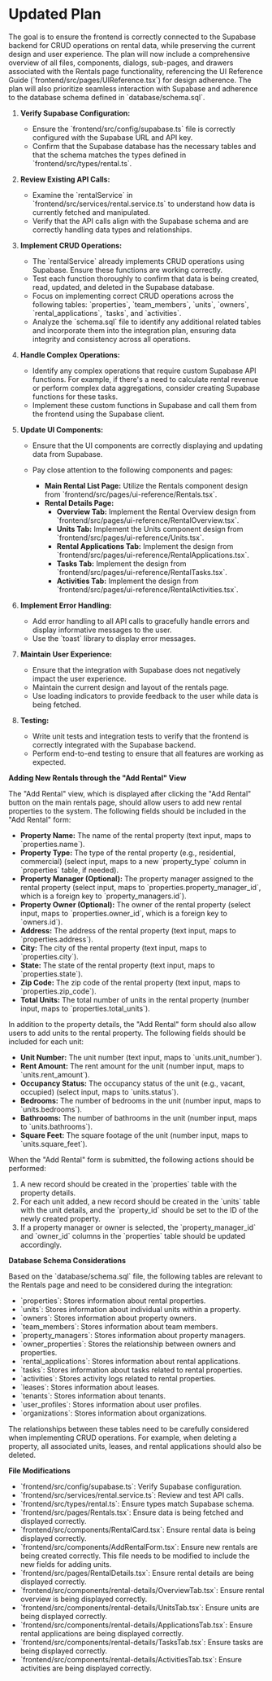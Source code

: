 # Updated Plan

The goal is to ensure the frontend is correctly connected to the Supabase backend for CRUD operations on rental data, while preserving the current design and user experience. The plan will now include a comprehensive overview of all files, components, dialogs, sub-pages, and drawers associated with the Rentals page functionality, referencing the UI Reference Guide (\`frontend/src/pages/UIReference.tsx\`) for design adherence. The plan will also prioritize seamless interaction with Supabase and adherence to the database schema defined in \`database/schema.sql\`.

1.  **Verify Supabase Configuration:**
    *   Ensure the \`frontend/src/config/supabase.ts\` file is correctly configured with the Supabase URL and API key.
    *   Confirm that the Supabase database has the necessary tables and that the schema matches the types defined in \`frontend/src/types/rental.ts\`.

2.  **Review Existing API Calls:**
    *   Examine the \`rentalService\` in \`frontend/src/services/rental.service.ts\` to understand how data is currently fetched and manipulated.
    *   Verify that the API calls align with the Supabase schema and are correctly handling data types and relationships.

3.  **Implement CRUD Operations:**
    *   The \`rentalService\` already implements CRUD operations using Supabase. Ensure these functions are working correctly.
    *   Test each function thoroughly to confirm that data is being created, read, updated, and deleted in the Supabase database.
    *   Focus on implementing correct CRUD operations across the following tables: \`properties\`, \`team_members\`, \`units\`, \`owners\`, \`rental_applications\`, \`tasks\`, and \`activities\`.
    *   Analyze the \`schema.sql\` file to identify any additional related tables and incorporate them into the integration plan, ensuring data integrity and consistency across all operations.

4.  **Handle Complex Operations:**
    *   Identify any complex operations that require custom Supabase API functions. For example, if there's a need to calculate rental revenue or perform complex data aggregations, consider creating Supabase functions for these tasks.
    *   Implement these custom functions in Supabase and call them from the frontend using the Supabase client.

5.  **Update UI Components:**
    *   Ensure that the UI components are correctly displaying and updating data from Supabase.
    *   Pay close attention to the following components and pages:

        *   **Main Rental List Page:** Utilize the Rentals component design from \`frontend/src/pages/ui-reference/Rentals.tsx\`.
        *   **Rental Details Page:**
            *   **Overview Tab:** Implement the Rental Overview design from \`frontend/src/pages/ui-reference/RentalOverview.tsx\`.
            *   **Units Tab:** Implement the Units component design from \`frontend/src/pages/ui-reference/Units.tsx\`.
            *   **Rental Applications Tab:** Implement the design from \`frontend/src/pages/ui-reference/RentalApplications.tsx\`.
            *   **Tasks Tab:** Implement the design from \`frontend/src/pages/ui-reference/RentalTasks.tsx\`.
            *   **Activities Tab:** Implement the design from \`frontend/src/pages/ui-reference/RentalActivities.tsx\`.

6.  **Implement Error Handling:**
    *   Add error handling to all API calls to gracefully handle errors and display informative messages to the user.
    *   Use the \`toast\` library to display error messages.

7.  **Maintain User Experience:**
    *   Ensure that the integration with Supabase does not negatively impact the user experience.
    *   Maintain the current design and layout of the rentals page.
    *   Use loading indicators to provide feedback to the user while data is being fetched.

8.  **Testing:**
    *   Write unit tests and integration tests to verify that the frontend is correctly integrated with the Supabase backend.
    *   Perform end-to-end testing to ensure that all features are working as expected.

**Adding New Rentals through the "Add Rental" View**

The "Add Rental" view, which is displayed after clicking the "Add Rental" button on the main rentals page, should allow users to add new rental properties to the system. The following fields should be included in the "Add Rental" form:

*   **Property Name:** The name of the rental property (text input, maps to \`properties.name\`).
*   **Property Type:** The type of the rental property (e.g., residential, commercial) (select input, maps to a new \`property_type\` column in \`properties\` table, if needed).
*   **Property Manager (Optional):** The property manager assigned to the rental property (select input, maps to \`properties.property_manager_id\`, which is a foreign key to \`property_managers.id\`).
*   **Property Owner (Optional):** The owner of the rental property (select input, maps to \`properties.owner_id\`, which is a foreign key to \`owners.id\`).
*   **Address:** The address of the rental property (text input, maps to \`properties.address\`).
*   **City:** The city of the rental property (text input, maps to \`properties.city\`).
*   **State:** The state of the rental property (text input, maps to \`properties.state\`).
*   **Zip Code:** The zip code of the rental property (text input, maps to \`properties.zip_code\`).
*   **Total Units:** The total number of units in the rental property (number input, maps to \`properties.total_units\`).

In addition to the property details, the "Add Rental" form should also allow users to add units to the rental property. The following fields should be included for each unit:

*   **Unit Number:** The unit number (text input, maps to \`units.unit_number\`).
*   **Rent Amount:** The rent amount for the unit (number input, maps to \`units.rent_amount\`).
*   **Occupancy Status:** The occupancy status of the unit (e.g., vacant, occupied) (select input, maps to \`units.status\`).
*   **Bedrooms:** The number of bedrooms in the unit (number input, maps to \`units.bedrooms\`).
*   **Bathrooms:** The number of bathrooms in the unit (number input, maps to \`units.bathrooms\`).
*   **Square Feet:** The square footage of the unit (number input, maps to \`units.square_feet\`).

When the "Add Rental" form is submitted, the following actions should be performed:

1.  A new record should be created in the \`properties\` table with the property details.
2.  For each unit added, a new record should be created in the \`units\` table with the unit details, and the \`property_id\` should be set to the ID of the newly created property.
3.  If a property manager or owner is selected, the \`property_manager_id\` and \`owner_id\` columns in the \`properties\` table should be updated accordingly.

**Database Schema Considerations**

Based on the \`database/schema.sql\` file, the following tables are relevant to the Rentals page and need to be considered during the integration:

*   \`properties\`: Stores information about rental properties.
*   \`units\`: Stores information about individual units within a property.
*   \`owners\`: Stores information about property owners.
*   \`team_members\`: Stores information about team members.
*   \`property_managers\`: Stores information about property managers.
*   \`owner_properties\`: Stores the relationship between owners and properties.
*   \`rental_applications\`: Stores information about rental applications.
*   \`tasks\`: Stores information about tasks related to rental properties.
*   \`activities\`: Stores activity logs related to rental properties.
*   \`leases\`: Stores information about leases.
*   \`tenants\`: Stores information about tenants.
*   \`user_profiles\`: Stores information about user profiles.
*   \`organizations\`: Stores information about organizations.

The relationships between these tables need to be carefully considered when implementing CRUD operations. For example, when deleting a property, all associated units, leases, and rental applications should also be deleted.

**File Modifications**

*   \`frontend/src/config/supabase.ts\`: Verify Supabase configuration.
*   \`frontend/src/services/rental.service.ts\`: Review and test API calls.
*   \`frontend/src/types/rental.ts\`: Ensure types match Supabase schema.
*   \`frontend/src/pages/Rentals.tsx\`: Ensure data is being fetched and displayed correctly.
*   \`frontend/src/components/RentalCard.tsx\`: Ensure rental data is being displayed correctly.
*   \`frontend/src/components/AddRentalForm.tsx\`: Ensure new rentals are being created correctly. This file needs to be modified to include the new fields for adding units.
*   \`frontend/src/pages/RentalDetails.tsx\`: Ensure rental details are being displayed correctly.
*   \`frontend/src/components/rental-details/OverviewTab.tsx\`: Ensure rental overview is being displayed correctly.
*   \`frontend/src/components/rental-details/UnitsTab.tsx\`: Ensure units are being displayed correctly.
*   \`frontend/src/components/rental-details/ApplicationsTab.tsx\`: Ensure rental applications are being displayed correctly.
*   \`frontend/src/components/rental-details/TasksTab.tsx\`: Ensure tasks are being displayed correctly.
*   \`frontend/src/components/rental-details/ActivitiesTab.tsx\`: Ensure activities are being displayed correctly.